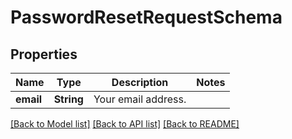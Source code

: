 # PasswordResetRequestSchema

## Properties

Name | Type | Description | Notes
------------ | ------------- | ------------- | -------------
**email** | **String** | Your email address. | 

[[Back to Model list]](../README.md#documentation-for-models) [[Back to API list]](../README.md#documentation-for-api-endpoints) [[Back to README]](../README.md)


